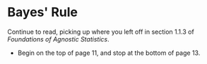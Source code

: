 # Bayes' Rule 

Continue to read, picking up where you left off in section 1.1.3 of *Foundations of Agnostic Statistics*. 

- Begin on the top of page 11, and stop at the bottom of page 13. 

